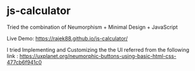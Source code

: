 # js-calculator
Tried the combination of Neumorphism + Minimal Design + JavaScript

Live Demo:
https://rajek88.github.io/js-calculator/


I tried Implementing and Customizing the the UI referred from the following link :
https://uxplanet.org/neumorphic-buttons-using-basic-html-css-477cb6f941c0
